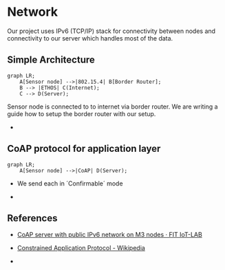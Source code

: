 # Network

Our project uses IPv6 (TCP/IP) stack for connectivity between nodes and connectivity to our server which handles most of the data.

## Simple Architecture

```mermaid
graph LR;
    A[Sensor node] -->|802.15.4| B[Border Router];
    B --> |ETHOS| C(Internet);
    C --> D(Server);
```

Sensor node is connected to to internet via border router. We are writing a guide how to setup the border router with our setup.

- 

## CoAP protocol for application layer

```mermaid
graph LR;
    A[Sensor node] -->|CoAP| D(Server);
```

- We send each in ´Confirmable´ mode

- 

## References

- [CoAP server with public IPv6 network on M3 nodes · FIT IoT-LAB](https://www.iot-lab.info/learn/tutorials/riot/riot-coap-m3/)

- [Constrained Application Protocol - Wikipedia](https://en.wikipedia.org/wiki/Constrained_Application_Protocol)

- 
